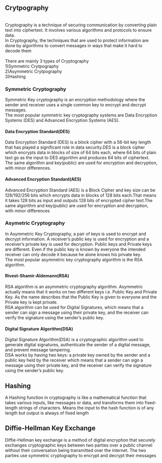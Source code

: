 <h2>Crytpography</h2>
<br>
Cryptography is a technique of securing communication by converting plain text into ciphertext. It involves various algorithms and protocols to ensure data.
<br>
In Cryptography, the techniques that are used to protect information are done by algorithms to convert messages in ways that make it hard to decode them
<br>
<br>
There are mainly 3 types of Cryptography
<br>
1)Symmetric Crytpography
<br>
2)Asymmetric Crytpography
<br>
3)Hashing

<br>

<div>
<h3>Symmetric Cryptography</h3>

Symmetric Key cryptography is an encryption methodology where the sender and receiver uses a single common key to encrypt and decrypt messages.
<br>
The most popular symmetric key cryptography systems are Data Encryption Systems (DES) and Advanced Encryption Systems (AES).
<br>

<h4>Data Encryption Standard(DES)</h4>

Data Encryption Standard (DES) is a block cipher with a 56-bit key length that has played a significant role in data security.DES is a block cipher which encrypts data in blocks of size of 64 bits each, where 64 bits of plain text go as the input to DES algorithm and produces 64 bits of ciphertext. The same algorithm and key(public) are used for encryption and decryption, with minor differences.

<h4>Advanced Encryption Standard(AES)</h4>

Advanced Encryption Standard (AES) is a Block Cipher and key size can be 128/192/256 bits which encrypts data in blocks of 128 bits each.That means it takes 128 bits as input and outputs 128 bits of encrypted cipher text.The same algorithm and key(public) are used for encryption and decryption, with minor differences

</div>

<div>
<h3>Asymetric Cryptography</h3>

In Asymmetric Key Cryptography, a pair of keys is used to encrypt and decrypt information. A receiver’s public key is used for encryption and a receiver’s private key is used for decryption. Public keys and Private keys are different. Even if the public key is known by everyone the intended receiver can only decode it because he alone knows his private key.
<br>
The most popular asymmetric key cryptography algorithm is the RSA algorithm.

<h4>Rivest-Shamir-Aldemann(RSA)</h4>

RSA algorithm is an asymmetric cryptography algorithm. Asymmetric actually means that it works on two different keys i.e. Public Key and Private Key. As the name describes that the Public Key is given to everyone and the Private key is kept private.
<br>
RSA algorithm can be used for Digital Signatures, which means that a sender can sign a message using their private key, and the receiver can verify the signature using the sender’s public key.


<h4>Digital Signature Algorithm(DSA)</h4>

Digital Signature Algorithm(DSA) is a cryptographic algorithm used to generate digital signatures, authenticate the sender of a digital message, and prevent message tampering.
<br>
DSA works by having two keys: a private key owned by the sender and a public key held by the receiver which means that a sender can sign a message using their private key, and the receiver can verify the signature using the sender’s public key.

</div>

<div>
<h2>Hashing</h2>

A Hashing function in cryptography is like a mathematical function that takes various inputs, like messages or data, and transforms them into fixed-length strings of characters. Means the input to the hash function is of any length but output is always of fixed length

</div>

<div>
<h2>Diffie-Hellman Key Exchange</h2>

Diffie-Hellman key exchange is a method of digital encryption that securely exchanges cryptographic keys between two parties over a public channel without their conversation being transmitted over the internet. The two parties use symmetric cryptography to encrypt and decrypt their messages

</div>